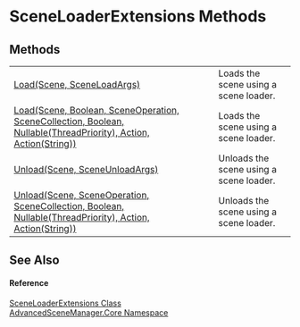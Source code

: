 # SceneLoaderExtensions Methods




## Methods
<table>
<tr>
<td><a href="M_AdvancedSceneManager_Core_SceneLoaderExtensions_Load">Load(Scene, SceneLoadArgs)</a></td>
<td>Loads the scene using a scene loader.</td></tr>
<tr>
<td><a href="M_AdvancedSceneManager_Core_SceneLoaderExtensions_Load_1">Load(Scene, Boolean, SceneOperation, SceneCollection, Boolean, Nullable(ThreadPriority), Action, Action(String))</a></td>
<td>Loads the scene using a scene loader.</td></tr>
<tr>
<td><a href="M_AdvancedSceneManager_Core_SceneLoaderExtensions_Unload_1">Unload(Scene, SceneUnloadArgs)</a></td>
<td>Unloads the scene using a scene loader.</td></tr>
<tr>
<td><a href="M_AdvancedSceneManager_Core_SceneLoaderExtensions_Unload">Unload(Scene, SceneOperation, SceneCollection, Boolean, Nullable(ThreadPriority), Action, Action(String))</a></td>
<td>Unloads the scene using a scene loader.</td></tr>
</table>

## See Also


#### Reference
<a href="T_AdvancedSceneManager_Core_SceneLoaderExtensions">SceneLoaderExtensions Class</a>  
<a href="N_AdvancedSceneManager_Core">AdvancedSceneManager.Core Namespace</a>  
